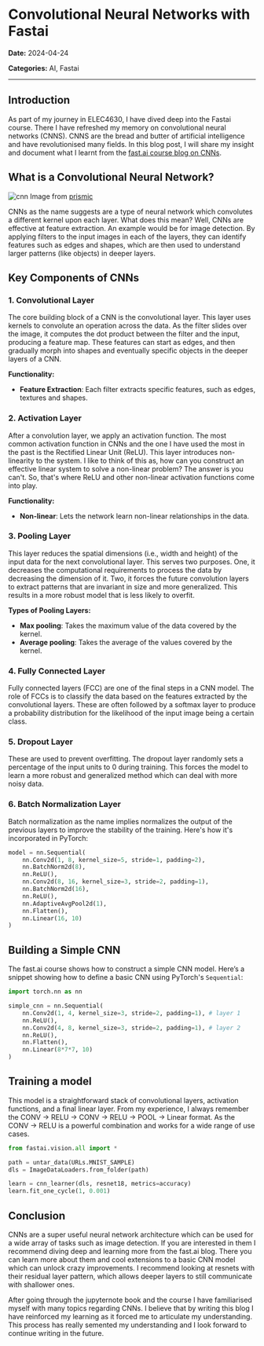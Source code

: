# Convolutional Neural Networks with Fastai

**Date:** 2024-04-24

**Categories:** AI, Fastai

---

## Introduction

As part of my journey in ELEC4630, I have dived deep into the Fastai course. There I have refreshed my memory on convolutional neural networks (CNNS). CNNS are the bread and butter of artificial intelligence and have revolutionised many fields. In this blog post, I will share my insight and document what I learnt from the [fast.ai course blog on CNNs](https://course.fast.ai/Lessons/lesson8.html).


## What is a Convolutional Neural Network?

![cnn](https://images.prismic.io/encord/11b9026c-edc4-4d23-b6f3-09bd0ede3e28_image+%2835%29+2.jpg?auto=compress%2Cformat&fit=max)
Image from [prismic](https://images.prismic.io/encord/11b9026c-edc4-4d23-b6f3-09bd0ede3e28_image+%2835%29+2.jpg?auto=compress%2Cformat&fit=max)

CNNs as the name suggests are a type of neural network which convolutes a different kernel upon each layer. What does this mean? Well, CNNs are effective at feature extraction. An example would be for image detection. By applying filters to the input images in each of the layers, they can identify features such as edges and shapes, which are then used to understand larger patterns (like objects) in deeper layers.

## Key Components of CNNs

### 1. Convolutional Layer

The core building block of a CNN is the convolutional layer. This layer uses kernels to convolute an operation across the data. As the filter slides over the image, it computes the dot product between the filter and the input, producing a feature map. These features can start as edges, and then gradually morph into shapes and  eventually specific objects in the deeper layers of a CNN.

**Functionality:**
- **Feature Extraction**: Each filter extracts specific features, such as edges, textures and shapes.

### 2. Activation Layer

After a convolution layer, we apply an activation function. The most common activation function in CNNs and the one I have used the most in the past is the Rectified Linear Unit (ReLU). This layer introduces non-linearity to the system. I like to think of this as, how can you construct an effective linear system to solve a non-linear problem? The answer is you can't. So, that's where ReLU and other non-linear activation functions come into play.

**Functionality:**
- **Non-linear**: Lets the network learn non-linear relationships in the data.

### 3. Pooling Layer

This layer reduces the spatial dimensions (i.e., width and height) of the input data for the next convolutional layer. This serves two purposes. One, it decreases the computational requirements to process the data by decreasing the dimension of it. Two, it forces the future convolution layers to extract patterns that are invariant in size and more generalized. This results in a more robust model that is less likely to overfit.

**Types of Pooling Layers:**
- **Max pooling**: Takes the maximum value of the data covered by the kernel.
- **Average pooling**: Takes the average of the values covered by the kernel.

### 4. Fully Connected Layer

Fully connected layers (FCC) are one of the final steps in a CNN model. The role of FCCs is to classify the data based on the features extracted by the convolutional layers. These are often followed by a softmax layer to produce a probability distribution for the likelihood of the input image being a certain class.

### 5. Dropout Layer

These are used to prevent overfitting. The dropout layer randomly sets a percentage of the input units to 0 during training. This forces the model to learn a more robust and generalized method which can deal with more noisy data.

### 6. Batch Normalization Layer

Batch normalization as the name implies normalizes the output of the previous layers to improve the stability of the training. Here's how it's incorporated in PyTorch:

```python
model = nn.Sequential(
    nn.Conv2d(1, 8, kernel_size=5, stride=1, padding=2),
    nn.BatchNorm2d(8),
    nn.ReLU(),
    nn.Conv2d(8, 16, kernel_size=3, stride=2, padding=1),
    nn.BatchNorm2d(16),
    nn.ReLU(),
    nn.AdaptiveAvgPool2d(1),
    nn.Flatten(),
    nn.Linear(16, 10)
)
```

## Building a Simple CNN

The fast.ai course shows how to construct a simple CNN model. Here’s a snippet showing how to define a basic CNN using PyTorch's `Sequential`:

```python
import torch.nn as nn

simple_cnn = nn.Sequential(
    nn.Conv2d(1, 4, kernel_size=3, stride=2, padding=1), # layer 1
    nn.ReLU(),
    nn.Conv2d(4, 8, kernel_size=3, stride=2, padding=1), # layer 2
    nn.ReLU(),
    nn.Flatten(),
    nn.Linear(8*7*7, 10)
)
```

## Training a model
This model is a straightforward stack of convolutional layers, activation functions, and a final linear layer. From my experience, I always remember the CONV -> RELU -> CONV -> RELU -> POOL -> Linear format. As the CONV -> RELU is a powerful combination and works for a wide range of use cases.

```python
from fastai.vision.all import *

path = untar_data(URLs.MNIST_SAMPLE)
dls = ImageDataLoaders.from_folder(path)

learn = cnn_learner(dls, resnet18, metrics=accuracy)
learn.fit_one_cycle(1, 0.001)
```


## Conclusion
CNNs are a super useful neural network architecture which can be used for a wide array of tasks such as image detection. If you are interested in them I recommend diving deep and learning more from the fast.ai blog. There you can learn more about them and cool extensions to a basic CNN model which can unlock crazy improvements. I recommend looking at resnets with their residual layer pattern, which allows deeper layers to still communicate with shallower ones.

After going through the jupyternote book and the course I have familiarised myself with many topics regarding CNNs. I believe that by writing this blog I have reinforced my learning as it forced me to articulate my understanding. This process has really semented my understanding and I look forward to continue writing in the future.
